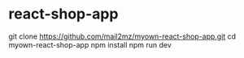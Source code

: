 # react-shop-app
git clone https://github.com/mail2mz/myown-react-shop-app.git
cd myown-react-shop-app
npm install
npm run dev
